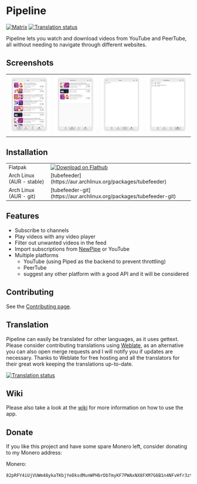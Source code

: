 # Pipeline

[![Matrix](https://img.shields.io/badge/Matrix-Join-brightgreen)](https://matrix.to/#/%23pipelineapp:matrix.org)
[![Translation status](https://hosted.weblate.org/widgets/schmiddi-on-mobile/-/railway/svg-badge.svg)](https://hosted.weblate.org/engage/schmiddi-on-mobile/)


Pipeline lets you watch and download videos from YouTube and PeerTube, all without needing to navigate through different websites.

## Screenshots
<table>
  <tr>
    <td>
      <img src="/data/screenshots/feed.png" alt="Feed" width="400"/>
    </td>
    <td>
      <img src="/data/screenshots/watch_later.png" alt="Watch later" width="400"/>
    </td>
    <td>
      <img src="/data/screenshots/filters.png" alt="Filters" width="400"/>
    </td>
    <td>
      <img src="/data/screenshots/subscriptions.png" alt="Subscriptions" width="400"/>
    </td>
  </tr>
</table>

## Installation

<table>
  <tr>
    <td>Flatpak</td>
    <td>
      <a href='https://flathub.org/apps/details/de.schmidhuberj.tubefeeder'><img width='130' alt='Download on Flathub' src='https://flathub.org/assets/badges/flathub-badge-en.png'/></a>
    </td>
  </tr>
  <tr>
    <td>Arch Linux (AUR - stable)</td>
    <td>[tubefeeder](https://aur.archlinux.org/packages/tubefeeder)</td>
  </tr>
  <tr>
    <td>Arch Linux (AUR - git)</td>
    <td>[tubefeeder-git](https://aur.archlinux.org/packages/tubefeeder-git)</td>
  </tr>
</table>

## Features

- Subscribe to channels
- Play videos with any video player
- Filter out unwanted videos in the feed
- Import subscriptions from [NewPipe](https://github.com/TeamNewPipe/NewPipe/) or YouTube
- Multiple platforms
    - YouTube (using Piped as the backend to prevent throttling)
    - PeerTube
    - suggest any other platform with a good API and it will be considered

## Contributing

See the [Contributing page](CONTRIBUTING.md).

## Translation

Pipeline can easily be translated for other languages, as it uses gettext. Please consider contributing translations using [Weblate](https://hosted.weblate.org/engage/schmiddi-on-mobile/), as an alternative you can also open merge requests and I will notify you if updates are necessary. Thanks to Weblate for free hosting and all the translators for their great work keeping the translations up-to-date.

<a href="https://hosted.weblate.org/engage/schmiddi-on-mobile/">
<img src="https://hosted.weblate.org/widgets/schmiddi-on-mobile/-/pipeline/multi-auto.svg" alt="Translation status" />
</a>

## Wiki

Please also take a look at the [wiki](https://gitlab.com/schmiddi-on-mobile/pipeline/-/wikis/home) for more information on how to use the app.

## Donate

If you like this project and have some spare Monero left, consider donating to my Monero address:

Monero:
```
82pRFY4iUjVUWm48ykaTKbjYeDksdMunWPHbrDbTmyKF7PWAxNX8FXM7G6B1n4NFvHfr3ztEg411A2gCjJjNJ8PtEnmcehf
```
